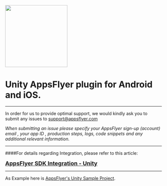 <img src="https://www.appsflyer.com/wp-content/uploads/2016/11/logo-1.svg"  width="200">

# Unity AppsFlyer plugin for Android and iOS. 


----------
In order for us to provide optimal support, we would kindly ask you to submit any issues to support@appsflyer.com

*When submitting an issue please specify your AppsFlyer sign-up (account) email , your app ID , production steps, logs, code snippets and any additional relevant information.*

----------

####For details regarding Integration, please refer to this article:

<a href="https://support.appsflyer.com/hc/en-us/articles/213766183-Unity"><font size="4"><b>AppsFlyer SDK Integration - Unity</b></font></a>

----------
As Example here is [AppsFlyer's Unity Sample Project](https://github.com/AppsFlyerSDK/AppsFlyerUnitySampleApp).

